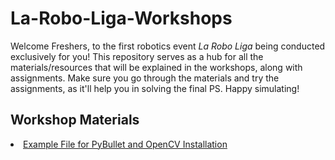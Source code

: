 # La-Robo-Liga-Workshops
Welcome Freshers, to the first robotics event *La Robo Liga* being conducted exclusively for you! This repository serves as a hub for all the materials/resources that will be explained in the workshops, along with assignments. Make sure you go through the materials and try the assignments, as it'll help you in solving the final PS. Happy simulating!

## Workshop Materials
<a href="./PyBullet Installation/example.py"><li>Example File for PyBullet and OpenCV Installation</li>
